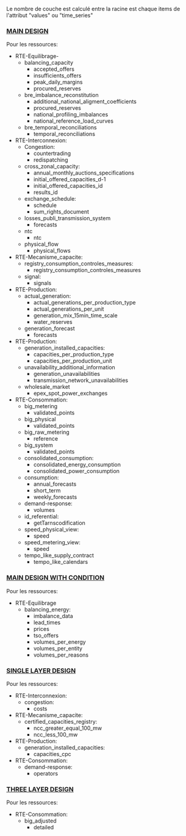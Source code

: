 Le nombre de couche est calculé entre la racine est chaque items de l'attribut "values" ou "time_series"

### [MAIN DESIGN](https://github.com/mathiaHa/MA-Analysis/blob/master/RTEData/Main_design.pdf)
Pour les ressources:
* RTE-Equilibrage-
	* balancing_capacity
		* accepted_offers
		* insufficients_offers
		* peak_daily_margins 
		* procured_reserves
	* bre_imbalance_reconstitution
		* additional_national_aligment_coefficients
		* procured_reserves
		* national_profiling_imbalances
		* national_reference_load_curves
	* bre_temporal_reconciliations
		* temporal_reconciliations
* RTE-Interconnexion:
	* Congestion:
		* countertrading
		* redispatching
	* cross_zonal_capacity:
		* annual_monthly_auctions_specifications
		* initial_offered_capacities_d-1
		* initial_offered_capacities_id
		* results_id
	* exchange_schedule:
		* schedule
		* sum_rights_document
	* losses_publi_transmission_system
		* forecasts
	* ntc
		* ntc
	* physical_flow
		* physical_flows
* RTE-Mecanisme_capacite:
	* registry_consumption_controles_measures:
		 * registry_consumption_controles_measures
	* signal:
		* signals
* RTE-Production:
	* actual_generation:
		* actual_generations_per_production_type
		* actual_generations_per_unit
		* generation_mix_15min_time_scale
		* water_reserves
	* generation_forecast
		* forecasts
* RTE-Production:
	* generation_installed_capacities:
		* capacities_per_production_type
		* capacities_per_production_unit
	* unavailability_additional_information
		* generation_unavailabilities
		* transmission_network_unavailabilities
	* wholesale_market
		* epex_spot_power_exchanges
* RTE-Consommation:
	* big_metering
		* validated_points
	* big_physical
		* validated_points
	* big_raw_metering
		* reference
	* big_system
		* validated_points
	* consolidated_consumption:
		* consolidated_energy_consumption
		* consolidated_power_consumption
	* consumption:
		* annual_forecasts
		* short_term
		* weekly_forecasts
	* demand-response:
		* volumes
	* id_referential:
		* getTarnscodification
	* speed_physical_view:
		* speed
	* speed_metering_view:
		* speed
	* tempo_like_supply_contract
		* tempo_like_calendars

### [MAIN DESIGN WITH CONDITION](https://github.com/mathiaHa/MA-Analysis/blob/master/RTEData/RTE-Equilibrage-Balancing_energy.pdf)

Pour les ressources:
* RTE-Equilibrage
	* balancing_energy:
	    * imbalance_data
	    * lead_times
	    * prices
	    * tso_offers
	    * volumes_per_energy
	    * volumes_per_entity
	    * volumes_per_reasons
	
### [SINGLE LAYER DESIGN](https://github.com/mathiaHa/MA-Analysis/blob/master/RTEData/single_layer_design.pdf)
Pour les ressources:
* RTE-Interconnexion:
	* congestion:
		* costs
* RTE-Mecanisme_capacite:
	* certified_capacities_registry:
		* ncc_greater_equal_100_mw
		* ncc_less_100_mw
* RTE-Production:
	* generation_installed_capacities:
		* capacities_cpc
* RTE-Consommation:
	* demand-response:
		* operators
		
### [THREE LAYER DESIGN](https://github.com/mathiaHa/MA-Analysis/blob/master/RTEData/Tree_layer_design.pdf)
Pour les ressources:
* RTE-Consommation:
	* big_adjusted
		* detailed


	

